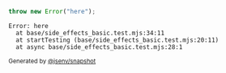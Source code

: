 ```js
throw new Error("here");
```

```console
Error: here
  at base/side_effects_basic.test.mjs:34:11
  at startTesting (base/side_effects_basic.test.mjs:20:11)
  at async base/side_effects_basic.test.mjs:28:1
```

<sub>
  Generated by <a href="https://github.com/jsenv/core/tree/main/packages/independent/snapshot">@jsenv/snapshot</a>
</sub>